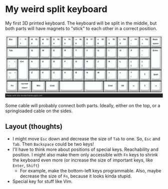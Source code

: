 # My weird split keyboard

My first 3D printed keyboard. The keyboard will be split in the middle, but both parts will have magnets to "stick" to each other in a correct position.

![keyboard](keyboard.png)


Some cable will probably connect both parts. Ideally, either on the top, or a springloaded cable on the sides.


## Layout (thoughts)

- I might move `Esc` down and decrease the size of `Tab` to one. So, `Esc` and `Tab`. Then `Backspace` could be two keys!
- I'll have to think more about positions of special keys. Reachability and position. I might also make them only accessible with `Fn` keys to shrink the keyboard even more (or increase the size of important keys, like `Enter`, `Shift`)
  - For example, make the bottom-left keys programmable. Also, maybe decrease the size of `Fn`, because it looks kinda stupid.
- Special key for stuff like Vim.
